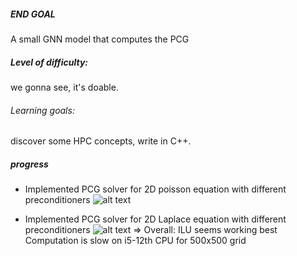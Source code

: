 
##### END GOAL
A small GNN model that computes the PCG
##### Level of difficulty: 
we gonna see, it's doable. 
###### Learning goals: 
discover some HPC concepts, write in C++.
  
##### progress
 - Implemented PCG solver for 2D poisson equation with different preconditioners 
 ![alt text](https://github.com/moaziat/smol-pcg/blob/master/PDEs%20solvers/poisson_results.png?raw=true)

  - Implemented PCG solver for 2D Laplace equation with different preconditioners 
 ![alt text](https://github.com/moaziat/smol-pcg/blob/master/PDEs%20solvers/laplace_results.png?raw=true)
 => Overall: ILU seems working best
    Computation is slow on i5-12th CPU for 500x500 grid 

